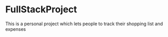 # FullStackProject
This is a personal project which lets people to track their shopping list and expenses

